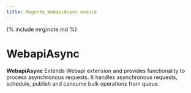 ```yaml
---
title: Magento_WebapiAsync module
---
```


{% include mrg/note.md %}

# WebapiAsync

**WebapiAsync** Extends Webapi extension and provides functionality to process asynchronous requests. It handles asynchronous requests, schedule, publish and consume bulk operations from queue.
